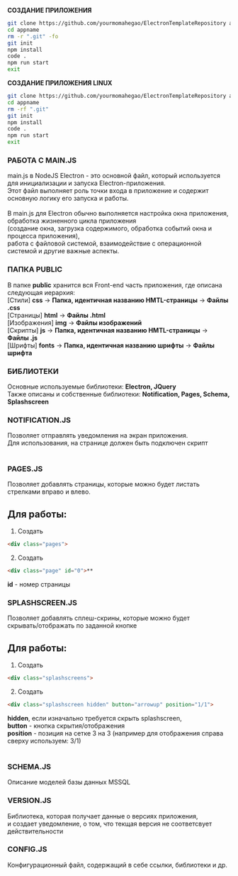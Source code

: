 **СОЗДАНИЕ ПРИЛОЖЕНИЯ**
```bash
git clone https://github.com/yourmomahegao/ElectronTemplateRepository appname
cd appname
rm -r ".git" -fo
git init
npm install
code .
npm run start
exit
```

**СОЗДАНИЕ ПРИЛОЖЕНИЯ LINUX**
```bash
git clone https://github.com/yourmomahegao/ElectronTemplateRepository appname
cd appname
rm -rf ".git"
git init
npm install
code .
npm run start
exit
```

### РАБОТА С MAIN.JS
main.js в NodeJS Electron - это основной файл, который используется для инициализации и запуска Electron-приложения.<br />
Этот файл выполняет роль точки входа в приложение и содержит основную логику его запуска и работы.<br />
<br />
В main.js для Electron обычно выполняется настройка окна приложения, <br />
обработка жизненного цикла приложения <br />
(создание окна, загрузка содержимого, обработка событий окна и процесса приложения), <br />
работа с файловой системой, взаимодействие с операционной системой и другие важные аспекты.<br />

### ПАПКА PUBLIC
В папке **public** хранится вся Front-end часть приложения, где описана следующая иерархия:<br />
[Стили] **css** -> **Папка, идентичная названию HMTL-страницы** -> **Файлы .css**<br />
[Страницы] **html** -> **Файлы .html**<br />
[Изображения] **img** -> **Файлы изображений**<br />
[Скрипты] **js** -> **Папка, идентичная названию HMTL-страницы** -> **Файлы .js**<br />
[Шрифты] **fonts** -> **Папка, идентичная названию шрифты** -> **Файлы шрифта**<br />

### БИБЛИОТЕКИ
Основные используемые библиотеки: **Electron, JQuery**<br />
Также описаны и собственные библиотеки: **Notification, Pages, Schema, Splashscreen**<br />

### NOTIFICATION.JS
Позволяет отправлять уведомления на экран приложения.<br />
Для использования, на странице должен быть подключен скрипт<br />
__<script src="./../js/notifications.js"></script>__<br />

### PAGES.JS
Позволяет добавлять страницы, которые можно будет листать<br />
стрелками вправо и влево.<br />
## Для работы:
  1. Создать
  ```html
  <div class="pages">
  ```
  2. Создать
  ```html
  <div class="page" id="0">**
  ```
  **id** - номер страницы

### SPLASHSCREEN.JS
Позволяет добавлять сплеш-скрины, которые можно будет<br />
скрывать/отображать по заданной кнопке<br />
## Для работы:
  1. Создать 
  ```html
  <div class="splashscreens">
  ```
  2. Создать
  ```html
  <div class="splashscreen hidden" button="arrowup" position="1/1">
  ```
  **hidden**, если изначально требуется скрыть splashscreen,<br />
  **button** - кнопка скрытия/отображения<br />
  **position** - позиция на сетке 3 на 3 (например для отображения справа сверху используем: 3/1)<br />
<br />

### SCHEMA.JS
Описание моделей базы данных MSSQL<br />

### VERSION.JS
Библиотека, которая получает данные о версиях приложения,<br />
и создает уведомление, о том, что текщая версия не соответсвует действительности<br />

### CONFIG.JS
Конфигурационный файл, содержащий в себе ссылки, библиотеки и др.<br />
